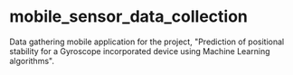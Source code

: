 # mobile_sensor_data_collection
Data gathering mobile application for the project, "Prediction of positional stability for a Gyroscope incorporated device using Machine Learning algorithms".
